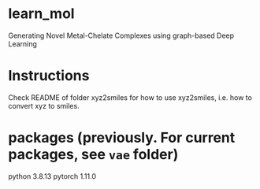 # learn_mol
Generating Novel Metal-Chelate Complexes using graph-based Deep Learning

# Instructions
Check README of folder xyz2smiles for how to use xyz2smiles, i.e. how to convert xyz to smiles.

# packages (previously. For current packages, see `vae` folder)
python 3.8.13
pytorch 1.11.0
